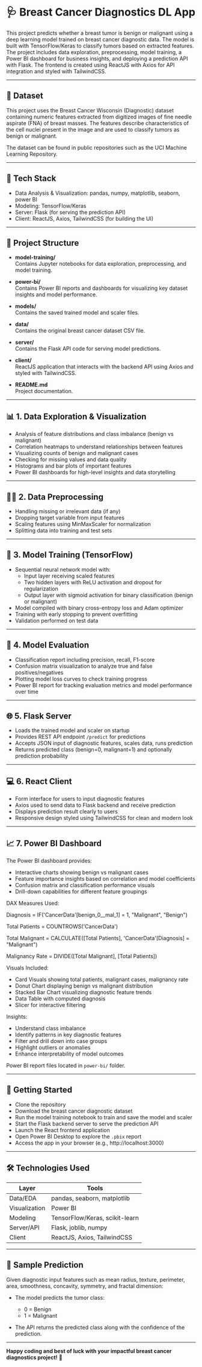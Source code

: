 # 🩺 Breast Cancer Diagnostics DL App

This project predicts whether a breast tumor is benign or malignant using a deep learning model trained on breast cancer diagnostic data. The model is built with TensorFlow/Keras to classify tumors based on extracted features. The project includes data exploration, preprocessing, model training, a Power BI dashboard for business insights, and deploying a prediction API with Flask. The frontend is created using ReactJS with Axios for API integration and styled with TailwindCSS.

---

## 📂 Dataset

This project uses the Breast Cancer Wisconsin (Diagnostic) dataset containing numeric features extracted from digitized images of fine needle aspirate (FNA) of breast masses. The features describe characteristics of the cell nuclei present in the image and are used to classify tumors as benign or malignant.

The dataset can be found in public repositories such as the UCI Machine Learning Repository.

---

## 🔧 Tech Stack

- Data Analysis & Visualization: pandas, numpy, matplotlib, seaborn, power BI
- Modeling: TensorFlow/Keras  
- Server: Flask (for serving the prediction API)  
- Client: ReactJS, Axios, TailwindCSS (for building the UI)  

---

## 📁 Project Structure

- **model-training/**  
  Contains Jupyter notebooks for data exploration, preprocessing, and model training.

- **power-bi/**  
  Contains Power BI reports and dashboards for visualizing key dataset insights and model performance.

- **models/**  
  Contains the saved trained model and scaler files.  

- **data/**  
  Contains the original breast cancer dataset CSV file.  

- **server/**  
  Contains the Flask API code for serving model predictions.  

- **client/**  
  ReactJS application that interacts with the backend API using Axios and styled with TailwindCSS.  

- **README.md**  
  Project documentation.  

---

## 📊 1. Data Exploration & Visualization

- Analysis of feature distributions and class imbalance (benign vs malignant)  
- Correlation heatmaps to understand relationships between features  
- Visualizing counts of benign and malignant cases  
- Checking for missing values and data quality  
- Histograms and bar plots of important features  
- Power BI dashboards for high-level insights and data storytelling  

---

## 🧑‍🏫 2. Data Preprocessing

- Handling missing or irrelevant data (if any)  
- Dropping target variable from input features  
- Scaling features using MinMaxScaler for normalization  
- Splitting data into training and test sets  

---

## 🤖 3. Model Training (TensorFlow)

- Sequential neural network model with:  
  - Input layer receiving scaled features  
  - Two hidden layers with ReLU activation and dropout for regularization  
  - Output layer with sigmoid activation for binary classification (benign or malignant)  
- Model compiled with binary cross-entropy loss and Adam optimizer  
- Training with early stopping to prevent overfitting  
- Validation performed on test data  

---

## 🧪 4. Model Evaluation

- Classification report including precision, recall, F1-score  
- Confusion matrix visualization to analyze true and false positives/negatives  
- Plotting model loss curves to check training progress  
- Power BI report for tracking evaluation metrics and model performance over time  

---

## 🌐 5. Flask Server

- Loads the trained model and scaler on startup  
- Provides REST API endpoint `/predict` for predictions  
- Accepts JSON input of diagnostic features, scales data, runs prediction  
- Returns predicted class (benign=0, malignant=1) and optionally prediction probability  

---

## 💻 6. React Client

- Form interface for users to input diagnostic features  
- Axios used to send data to Flask backend and receive prediction  
- Displays prediction result clearly to users  
- Responsive design styled using TailwindCSS for clean and modern look  

---

## 📈 7. Power BI Dashboard

The Power BI dashboard provides:

- Interactive charts showing benign vs malignant cases  
- Feature importance insights based on correlation and model coefficients  
- Confusion matrix and classification performance visuals  
- Drill-down capabilities for different feature groupings  

DAX Measures Used:

Diagnosis = IF('CancerData'[benign_0__mal_1] = 1, "Malignant", "Benign")

Total Patients = COUNTROWS('CancerData')

Total Malignant = CALCULATE([Total Patients], 'CancerData'[Diagnosis] = "Malignant")

Malignancy Rate = DIVIDE([Total Malignant], [Total Patients])

Visuals Included:

- Card Visuals showing total patients, malignant cases, malignancy rate  
- Donut Chart displaying benign vs malignant distribution  
- Stacked Bar Chart visualizing diagnostic feature trends  
- Data Table with computed diagnosis  
- Slicer for interactive filtering  

Insights:

- Understand class imbalance  
- Identify patterns in key diagnostic features  
- Filter and drill down into case groups  
- Highlight outliers or anomalies  
- Enhance interpretability of model outcomes  

Power BI report files located in `power-bi/` folder.

---

## 🚀 Getting Started

- Clone the repository  
- Download the breast cancer diagnostic dataset  
- Run the model training notebook to train and save the model and scaler  
- Start the Flask backend server to serve the prediction API  
- Launch the React frontend application  
- Open Power BI Desktop to explore the `.pbix` report  
- Access the app in your browser (e.g., http://localhost:3000)  

---

## 🛠 Technologies Used

| Layer       | Tools                              |
|-------------|------------------------------------|
| Data/EDA    | pandas, seaborn, matplotlib        |
| Visualization | Power BI                    |
| Modeling    | TensorFlow/Keras, scikit-learn     |
| Server/API | Flask, joblib, numpy               |
| Client    | ReactJS, Axios, TailwindCSS        |

---

## 🧪 Sample Prediction

Given diagnostic input features such as mean radius, texture, perimeter, area, smoothness, concavity, symmetry, and fractal dimension:

- The model predicts the tumor class:  
  - 0 = Benign  
  - 1 = Malignant  

- The API returns the predicted class along with the confidence of the prediction.

---

**Happy coding and best of luck with your impactful breast cancer diagnostics project!** 🚀
